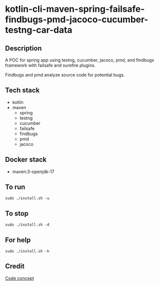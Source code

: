 # kotlin-cli-maven-spring-failsafe-findbugs-pmd-jacoco-cucumber-testng-car-data

## Description
A POC for spring app using testng, cucumber,
jacoco, pmd, and findbugs framework with failsafe
and surefire plugins.

Findbugs and pmd analyze source code for
potential bugs.

## Tech stack
- kotlin
- maven
  - spring
  - testng
  - cucumber
  - failsafe
  - findbugs
  - pmd
  - jacoco

## Docker stack
- maven:3-openjdk-17

## To run
`sudo ./install.sh -u`

## To stop
`sudo ./install.sh -d`

## For help
`sudo ./install.sh -h`

## Credit
[Code concept](https://github.com/eugenp/tutorials/tree/master/testing-modules/testng)
